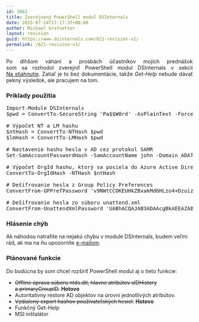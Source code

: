 ```yaml
---
id: 3861
title: Zverejnený PowerShell modul DSInternals
date: 2015-07-14T17:17:37+00:00
author: Michael Grafnetter
layout: revision
guid: https://www.dsinternals.com/621-revision-v1/
permalink: /621-revision-v1/
---
```

<p style="text-align: justify;">
  Po dlhšom váhaní a prosbách účastníkov mojich prednášok som sa rozhodol zverejniť PowerShell modul DSInternals v sekcii <a title="Na stiahnutie" href="https://www.dsinternals.com/sk/na-stiahnutie/">Na stiahnutie</a>. Zatiaľ je to bez dokumentácie, takže <em>Get-Help</em> nebude dávať pekný výsledok, ale pracujem na tom.
</p>

### Príklady použitia

<pre title="Príklady použitia" class="lang:ps decode:true">Import-Module DSInternals
$pwd = ConvertTo-SecureString 'Pa$$W0rd' -AsPlainText -Force

# Výpočet NT a&nbsp;LM hashu
$ntHash = ConvertTo-NTHash $pwd
$lmHash = ConvertTo-LMHash $pwd

# Nastavenie hashu hesla v&nbsp;AD cez&nbsp;protokol SAMR
Set-SamAccountPasswordHash -SamAccountName john -Domain ADATUM -NTHash $ntHash -Server dc1.adatum.com

# Výpočet OrgId hashu, ktorý sa&nbsp;posiela do&nbsp;Azure Active Directory
ConvertTo-OrgIdHash -NTHash $ntHash

# Dešifrovanie hesla z&nbsp;Group Policy Preferences
ConvertFrom-GPPrefPassword 'v9NWtCCOKEUHkZBxakMd6HLzo4+DzuizXP83EaImqF8'

# Dešifrovanie hesla zo súboru unattend.xml
ConvertFrom-UnattendXmlPassword 'UABhACQAJAB3ADAAcgBkAEEAZABtAGkAbgBpAHMAdAByAGEAdABvAHIAUABhAHMAcwB3AG8AcgBkAA=='</pre>

### Hlásenie chýb

Ak náhodou natrafíte na nejakú chybu v module DSInternals, budem veľmi rád, ak ma na ňu upozorníte [e-mailom](https://www.dsinternals.com/sk/kontakt/ "Kontakt").

### Plánované funkcie

Do&nbsp;budúcna by&nbsp;som chcel rozšíriť PowerShell modul aj o tieto funkcie:

  * <del>Offline úprava súboru ntds.dit, hlavne atribútov sIDHistory a&nbsp;primaryGroupID.</del> **Hotovo**
  * Autoritatívny restore AD objektov na úrovni jednotlivých atribútov.
  * <del>Vzdialený export hashov používateľských hesiel.</del> **Hotovo**
  * Funkčný Get-Help
  * MSI inštalátor
